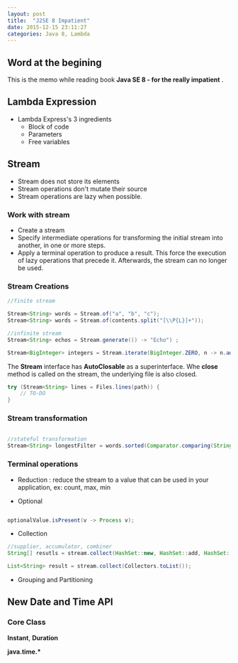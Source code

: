 ```yaml
---
layout: post
title:  "J2SE 8 Impatient"
date: 2015-12-15 23:11:27
categories: Java 8, Lambda
---
```


## Word at the begining

This is the memo while reading book __Java SE 8 - for the really impatient__ .


## Lambda Expression

- Lambda Express's 3 ingredients
	- Block of code
	- Parameters
	- Free variables


## Stream

- Stream does not store its elements
- Stream operations don't mutate their source
- Stream operations are lazy when possible.



### Work with stream
- Create a stream
- Specify intermediate operations for transforming the initial stream into another, in one or more steps.
- Apply a terminal operation to produce a result. This force the execution of lazy operations that precede it. Afterwards, the stream can no longer be used.


### Stream Creations

```java
//finite stream

Stream<String> words = Stream.of("a", "b", "c");
Stream<String> words = Stream.of(contents.split("[\\P{L}]+"));

//infinite stream
Stream<String> echos = Stream.generate(() -> "Echo") ;

Stream<BigInteger> integers = Stream.iterate(BigInteger.ZERO, n -> n.add(Integer.ONE));

```

The __Stream__ interface has __AutoClosable__ as a superinterface. Whe __close__ method is called on the stream, the underlying file is also closed.

```java
try (Stream<String> lines = Files.lines(path)) {
	// TO-DO
}
```

### Stream transformation

```java

//stateful transformation
Stream<String> longestFilter = words.sorted(Comparator.comparing(String::length).reversed());

```

### Terminal operations 

- Reduction : reduce the stream to a value that can be used in your application, ex: count, max, min


- Optional

```java

optionalValue.isPresent(v -> Process v);

```

- Collection

```java
//supplier, accumulator, combiner
String[] resutls = stream.collect(HashSet::new, HashSet::add, HashSet::addAll);

List<String> result = stream.collect(Collectors.toList());
```


- Grouping and Partitioning


## New Date and Time API

### Core Class
__Instant__, __Duration__

__java.time.*__

```java



```

